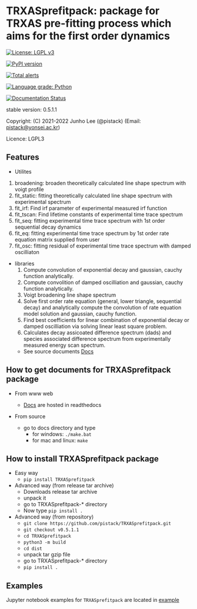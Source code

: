 # TRXASprefitpack: package for TRXAS pre-fitting process which aims for the first order dynamics

[![License: LGPL v3](https://img.shields.io/badge/License-LGPL%20v3-blue.svg)](https://www.gnu.org/licenses/lgpl-3.0)

[![PyPI version](https://badge.fury.io/py/TRXASprefitpack.svg)](https://badge.fury.io/py/TRXASprefitpack)

[![Total alerts](https://img.shields.io/lgtm/alerts/g/pistack/TRXASprefitpack.svg?logo=lgtm&logoWidth=18)](https://lgtm.com/projects/g/pistack/TRXASprefitpack/alerts/)

[![Language grade: Python](https://img.shields.io/lgtm/grade/python/g/pistack/TRXASprefitpack.svg?logo=lgtm&logoWidth=18)](https://lgtm.com/projects/g/pistack/TRXASprefitpack/context:python)

[![Documentation Status](https://readthedocs.org/projects/trxasprefitpack/badge/?version=latest)](https://trxasprefitpack.readthedocs.io/en/latest/?badge=latest)

stable version:  0.5.1.1

Copyright: (C) 2021-2022  Junho Lee (@pistack) (Email: pistack@yonsei.ac.kr)

Licence: LGPL3

## Features

* Utilites

1. broadening: broaden theoretically calculated line shape spectrum with voigt profile 
2. fit_static: fitting theoretically calculated line shape spectrum with experimental spectrum
3. fit_irf: Find irf parameter of experimental measured irf function
4. fit_tscan: Find lifetime constants of experimental time trace spectrum
5. fit_seq: fitting experimental time trace spectrum with 1st order sequential decay dynamics 
6. fit_eq: fitting experimental time trace spectrum by 1st order rate equation matrix supplied from user
7. fit_osc: fitting residual of experimental time trace spectrum with damped oscilliaton 

* libraries
  1. Compute convolution of exponential decay and gaussian, cauchy function analytically.
  2. Compute convolition of damped oscilliation and gaussian, cauchy function analytically.
  3. Voigt broadening line shape spectrum
  4. Solve first order rate equation (general, lower triangle, sequential decay) and analytically compute the convolution of rate equation model solution and gaussian, cauchy function.
  5. Find best coefficients for linear combination of exponential decay or damped oscilliation via solving linear least square problem.
  6. Calculates decay assicoated difference spectrum (dads) and species associated difference spectrum from experimentally measured energy scan spectrum.
  * See source documents [Docs](https://trxasprefitpack.readthedocs.io/en/stable/)
  
## How to get documents for TRXASprefitpack package

* From www web
  * [Docs](https://trxasprefitpack.readthedocs.io/en/stable/) are hosted in readthedocs

* From source
  * go to docs directory and type
    * for windows: ``./make.bat``
    * for mac and linux: ``make``

## How to install TRXASprefitpack package

* Easy way
  * ``pip install TRXASprefitpack``
* Advanced way (from release tar archive)
  * Downloads release tar archive
  * unpack it
  * go to TRXASprefitpack-* directory
  * Now type ``pip install .``
* Advanced way (from repository)
  * ``git clone https://github.com/pistack/TRXASprefitpack.git``
  * ``git checkout v0.5.1.1``
  * ``cd TRXASprefitpack``
  * ``python3 -m build``
  * ``cd dist``
  * unpack tar gzip file
  * go to TRXASprefitpack-* directory
  * ``pip install .``

## Examples

Jupyter notebook examples for ``TRXASprefitpack`` are located in
[example](https://github.com/pistack/TRXASprefitpack-example/tree/v0.5.1)
